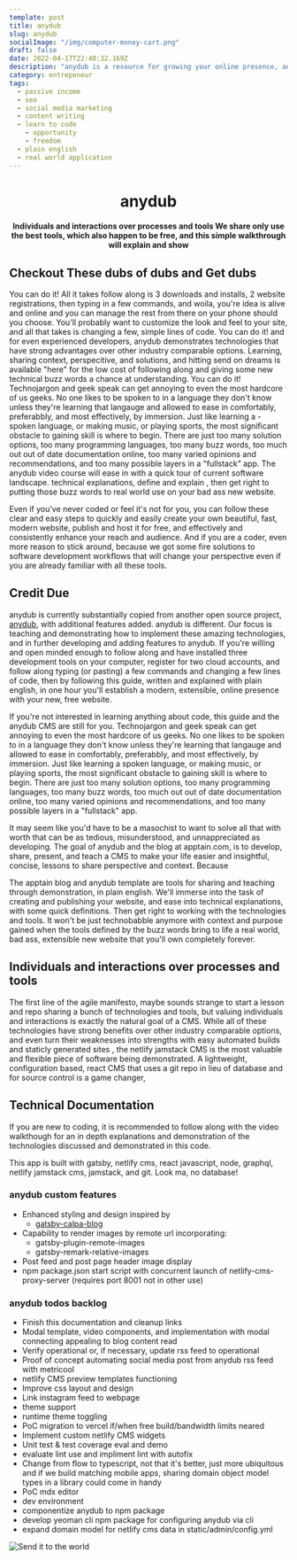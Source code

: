 ```yaml
---
template: post
title: anydub
slug: anydub
socialImage: "/img/computer-money-cart.png"
draft: false
date: 2022-04-17T22:40:32.169Z
description: "anydub is a resource for growing your online presence, and publishing and owning your content. If you post on any social media, if you write for school or about your profession, if you just enjoy sharing your thoughts through some sort of social media, if you have a business you want to market, or an idea you want to bring to life, anydub is about taking ownership of your content, reaching and interacting with your audience easily and comforably, and taking the opportunity to earn passive income for your own words, and not just donating them to some social media platform. This video is a plain english walkthough through that can be followed along with to quickly and easily create a beautiful, fast, modern website, publish and host for free, to easily enhance your reach and audience. We'll walk through and use the best tools, which also happen to be free, and even if you never coded, don't think you can, or don't think you'll ever want to, we promise to make it as painless as possible, and maybe even fun! Technojargon and geek speak can annoy even the most hardcore of us geeks, but this promises to be different. Like pottery class, but you'll have an awesome website at the end instead of an ashtray."
category: entrepeneur
tags:
  - passive income
  - seo
  - social media marketing
  - content writing
  - learn to code
    - opportunity
    - freedom
  - plain english
  - real world application
---
```


<h1 align="center">
  anydub
</h1>

<h4 align="center">
  Individuals and interactions over processes and tools
  We share only use the best tools, which also happen to be free, and this simple walkthrough will explain and show 
</h4>

## Checkout These dubs of dubs and Get dubs

You can do it! All it takes follow along is 3 downloads and installs, 2 website registrations, then typing in a few commands, and woila, you're idea is alive and online and you can manage the rest from there on your phone should you choose. You'll probably want to customize the look and feel to your site, and all that takes is changing a few, simple lines of code. You can do it! and for even experienced developers, anydub demonstrates technologies that have strong advantages over other industry comparable options. Learning, sharing context, perspecitive, and solutions, and hitting send on dreams is available "here" for the low cost of following along and giving some new technical buzz words a chance at understanding. You can do it! Technojargon and geek speak can get annoying to even the most hardcore of us geeks. No one likes to be spoken to in a language they don't know unless they're learning that langauge and allowed to ease in comfortably, preferabbly, and most effectively, by immersion. Just like learning a -spoken language, or making music, or playing sports, the most significant obstacle to gaining skill is where to begin. There are just too many solution options, too many programming languages, too many buzz words, too much out out of date documentation online, too many varied opinions and recommendations, and too many possible layers in a "fullstack" app. The anydub video course will ease in with a quick tour of current software landscape. technical explanations, define and explain , then get right to putting those buzz words to real world use on your bad ass new website.

Even if you've never coded or feel it's not for you, you can follow these clear and easy steps to quickly and easily create your own beautiful, fast, modern website, publish and host it for free, and effectively and consistently enhance your reach and audience. And if you are a coder, even more reason to stick around, because we got some fire solutions to software development workflows that will change your perspective even if you are already familiar with all these tools.

## Credit Due

anydub is currently substantially copied from another open source project, [anydub](http://github.com/alxshelepenok/anydub), with additional features added. anydub is different. Our focus is teaching and demonstrating how to implement these amazing technologies, and in further developing and adding features to anydub. If you're willing and open minded enough to follow along and have installed three development tools on your computer, register for two cloud accounts, and follow along typing (or pasting) a few commands and changing a few lines of code, then by following this guide, written and explained with plain english, in one hour you'll establish a modern, extensible, online presence with your new, free website.

If you're not interested in learning anything about code, this guide and the anydub CMS are still for you. Technojargon and geek speak can get annoying to even the most hardcore of us geeks. No one likes to be spoken to in a language they don't know unless they're learning that langauge and allowed to ease in comfortably, preferabbly, and most effectively, by immersion. Just like learning a spoken language, or making music, or playing sports, the most significant obstacle to gaining skill is where to begin. There are just too many solution options, too many programming languages, too many buzz words, too much out out of date documentation online, too many varied opinions and recommendations, and too many possible layers in a "fullstack" app.

It may seem like you'd have to be a masochist to want to solve all that with worth that can be as tedious, misunderstood, and unnappreciated as developing. The goal of anydub and the blog at apptain.com, is to develop, share, present, and teach a CMS to make your life easier and insightful, concise, lessons to share perspective and context. Because

The apptain blog and anydub template are tools for sharing and teaching through demonstration, in plain english. We'll immerse into the task of creating and publishing your website, and ease into technical explanations, with some quick definitions. Then get right to working with the technologies and tools. It won't be just technobabble anymore with context and purpose gained when the tools defined by the buzz words bring to life a real world, bad ass, extensible new website that you'll own completely forever.

## Individuals and interactions over processes and tools

The first line of the agile manifesto, maybe sounds strange to start a lesson and repo sharing a bunch of technologies and tools, but valuing individuals and interactions is exactly the natural goal of a CMS. While all of these technologies have strong benefits over other industry comparable options, and even turn their weaknesses into strengths with easy automated builds and staticly generated sites , the netlify jamstack CMS is the most valuable and flexible piece of software being demonstrated. A lightweight, configuration based, react CMS that uses a git repo in lieu of database and for source control is a game changer,

## Technical Documentation

If you are new to coding, it is recommended to follow along with the video walkthough for an in depth explanations and demonstration of the technologies discussed and demonstrated in this code.

This app is built with gatsby, netlify cms, react javascript, node, graphql, netlify jamstack cms, jamstack, and git. Look ma, no database!

### anydub custom features

- Enhanced styling and design inspired by
  - [gatsby-calpa-blog](http://github.com/alxshelepenok/anydub)
- Capability to render images by remote url incorporating:
  - gatsby-plugin-remote-images
  - gatsby-remark-relative-images
- Post feed and post page header image display
- npm package.json start script with concurrent launch of netlify-cms-proxy-server
  (requires port 8001 not in other use)

### anydub todos backlog

- Finish this documentation and cleanup links
- Modal template, video components, and implementation with modal connecting appealing to blog content read
- Verify operational or, if necessary, update rss feed to operational
- Proof of concept automating social media post from anydub rss feed with metricool
- netlify CMS preview templates functioning
- Improve css layout and design
- Link instagram feed to webpage
- theme support
- runtime theme toggling
- PoC migration to vercel if/when free build/bandwidth limits neared
- Implement custom netlify CMS widgets
- Unit test & test coverage eval and demo
- evaluate lint use and impliment lint with autofix
- Change from flow to typescript, not that it's better, just more ubiquitous and if we build matching mobile apps, sharing domain object model types in a library could come in handy
- PoC mdx editor
- dev environment
- componentize anydub to npm package
- develop yeoman cli npm package for configuring anydub via cli
- expand domain model for netlify cms data in static/admin/config.yml

![Send it to the world](/media/sendit-broadcasting.jpg)
